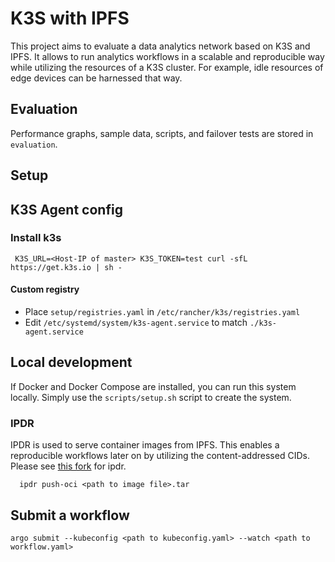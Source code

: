 # K3S with IPFS

This project aims to evaluate a data analytics network based on K3S and IPFS.
It allows to run analytics workflows in a scalable and reproducible way while utilizing 
the resources of a K3S cluster.
For example, idle resources of edge devices can be harnessed that way.

## Evaluation
Performance graphs, sample data, scripts, and failover tests are stored in `evaluation`.


## Setup

## K3S Agent config

### Install k3s

` K3S_URL=<Host-IP of master> K3S_TOKEN=test curl -sfL https://get.k3s.io | sh -`

#### Custom registry

* Place `setup/registries.yaml` in `/etc/rancher/k3s/registries.yaml`
* Edit `/etc/systemd/system/k3s-agent.service` to match `./k3s-agent.service`

## Local development
If Docker and Docker Compose are installed, you can run this system locally.
Simply use the `scripts/setup.sh` script to create the system.

### IPDR 
IPDR is used to serve container images from IPFS. This enables a reproducible workflows later on by utilizing the content-addressed 
CIDs.
Please see [this fork](https://github.com/Duske/ipdr) for ipdr.

```
  ipdr push-oci <path to image file>.tar
```

## Submit a workflow

```
argo submit --kubeconfig <path to kubeconfig.yaml> --watch <path to workflow.yaml> 
```